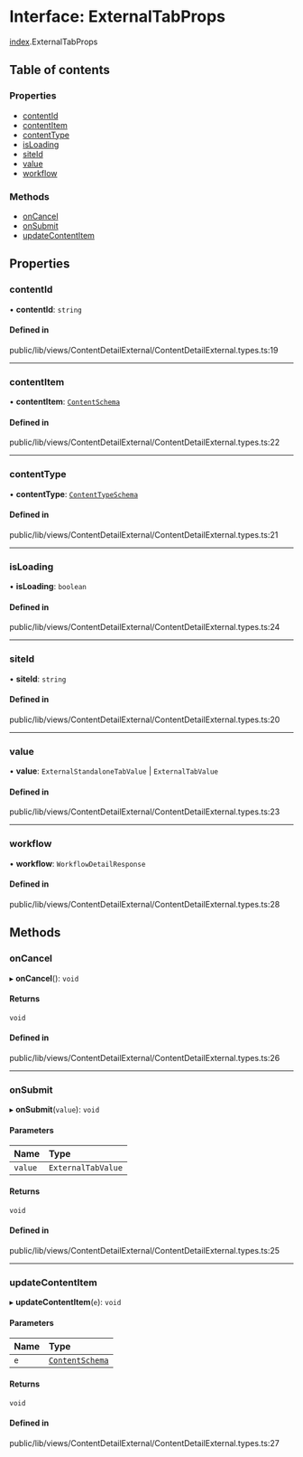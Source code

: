 # Interface: ExternalTabProps

[index](../wiki/index).ExternalTabProps

## Table of contents

### Properties

- [contentId](../wiki/index.ExternalTabProps#contentid-1)
- [contentItem](../wiki/index.ExternalTabProps#contentitem-1)
- [contentType](../wiki/index.ExternalTabProps#contenttype-1)
- [isLoading](../wiki/index.ExternalTabProps#isloading-1)
- [siteId](../wiki/index.ExternalTabProps#siteid-1)
- [value](../wiki/index.ExternalTabProps#value-1)
- [workflow](../wiki/index.ExternalTabProps#workflow-1)

### Methods

- [onCancel](../wiki/index.ExternalTabProps#oncancel-1)
- [onSubmit](../wiki/index.ExternalTabProps#onsubmit-1)
- [updateContentItem](../wiki/index.ExternalTabProps#updatecontentitem-1)

## Properties

### contentId

• **contentId**: `string`

#### Defined in

public/lib/views/ContentDetailExternal/ContentDetailExternal.types.ts:19

___

### contentItem

• **contentItem**: [`ContentSchema`](../wiki/index.ContentSchema)

#### Defined in

public/lib/views/ContentDetailExternal/ContentDetailExternal.types.ts:22

___

### contentType

• **contentType**: [`ContentTypeSchema`](../wiki/index.ContentTypeSchema)

#### Defined in

public/lib/views/ContentDetailExternal/ContentDetailExternal.types.ts:21

___

### isLoading

• **isLoading**: `boolean`

#### Defined in

public/lib/views/ContentDetailExternal/ContentDetailExternal.types.ts:24

___

### siteId

• **siteId**: `string`

#### Defined in

public/lib/views/ContentDetailExternal/ContentDetailExternal.types.ts:20

___

### value

• **value**: `ExternalStandaloneTabValue` \| `ExternalTabValue`

#### Defined in

public/lib/views/ContentDetailExternal/ContentDetailExternal.types.ts:23

___

### workflow

• **workflow**: `WorkflowDetailResponse`

#### Defined in

public/lib/views/ContentDetailExternal/ContentDetailExternal.types.ts:28

## Methods

### onCancel

▸ **onCancel**(): `void`

#### Returns

`void`

#### Defined in

public/lib/views/ContentDetailExternal/ContentDetailExternal.types.ts:26

___

### onSubmit

▸ **onSubmit**(`value`): `void`

#### Parameters

| Name | Type |
| :------ | :------ |
| `value` | `ExternalTabValue` |

#### Returns

`void`

#### Defined in

public/lib/views/ContentDetailExternal/ContentDetailExternal.types.ts:25

___

### updateContentItem

▸ **updateContentItem**(`e`): `void`

#### Parameters

| Name | Type |
| :------ | :------ |
| `e` | [`ContentSchema`](../wiki/index.ContentSchema) |

#### Returns

`void`

#### Defined in

public/lib/views/ContentDetailExternal/ContentDetailExternal.types.ts:27
